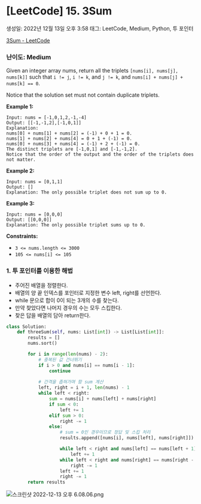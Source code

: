   # [LeetCode] 15. 3Sum

생성일: 2022년 12월 13일 오후 3:58
태그: LeetCode, Medium, Python, 투 포인터

[3Sum - LeetCode](https://leetcode.com/problems/3sum/description/)

### 난이도: Medium

Given an integer array nums, return all the triplets `[nums[i], nums[j], nums[k]]` such that `i != j`, `i != k`, and `j != k`, and `nums[i] + nums[j] + nums[k] == 0`.

Notice that the solution set must not contain duplicate triplets.

**Example 1:**

```
Input: nums = [-1,0,1,2,-1,-4]
Output: [[-1,-1,2],[-1,0,1]]
Explanation:
nums[0] + nums[1] + nums[2] = (-1) + 0 + 1 = 0.
nums[1] + nums[2] + nums[4] = 0 + 1 + (-1) = 0.
nums[0] + nums[3] + nums[4] = (-1) + 2 + (-1) = 0.
The distinct triplets are [-1,0,1] and [-1,-1,2].
Notice that the order of the output and the order of the triplets does not matter.

```

**Example 2:**

```
Input: nums = [0,1,1]
Output: []
Explanation: The only possible triplet does not sum up to 0.

```

**Example 3:**

```
Input: nums = [0,0,0]
Output: [[0,0,0]]
Explanation: The only possible triplet sums up to 0.

```

**Constraints:**

- `3 <= nums.length <= 3000`
- `105 <= nums[i] <= 105`

### 1. 투 포인터를 이용한 해법

- 주어진 배열을 정렬한다.
- 배열의 양 끝 인덱스를 포인터로 지정한 변수 left, right를 선언한다.
- while 문으로 합이 0이 되는 3개의 수를 찾는다.
- 만약 찾았다면 나머지 경우의 수는 모두 스킵한다.
- 찾은 답을 배열의 담아 return한다.

```python
class Solution:
    def threeSum(self, nums: List[int]) -> List[List[int]]:
        results = []
        nums.sort()

        for i in range(len(nums) - 2):
            # 중복된 값 건너뛰기
            if i > 0 and nums[i] == nums[i - 1]:
                continue
            
            # 간격을 좁혀가며 함 sum 계산
            left, right = i + 1, len(nums) - 1
            while left < right:
                sum = nums[i] + nums[left] + nums[right]
                if sum < 0:
                    left += 1
                elif sum > 0:
                    right -= 1
                else:
                    # sum = 0인 경우이므로 정답 및 스킵 처리
                    results.append([nums[i], nums[left], nums[right]])

                    while left < right and nums[left] == nums[left + 1]:
                        left += 1
                    while left < right and nums[right] == nums[right - 1]:
                        right -= 1
                    left += 1
                    right -= 1
        return results
```

![스크린샷 2022-12-13 오후 6.08.06.png](%5BLeetCode%5D%2015%203Sum%20c26330e9bbcb4168a3b21d8541772215/%25E1%2584%2589%25E1%2585%25B3%25E1%2584%258F%25E1%2585%25B3%25E1%2584%2585%25E1%2585%25B5%25E1%2586%25AB%25E1%2584%2589%25E1%2585%25A3%25E1%2586%25BA_2022-12-13_%25E1%2584%258B%25E1%2585%25A9%25E1%2584%2592%25E1%2585%25AE_6.08.06.png)